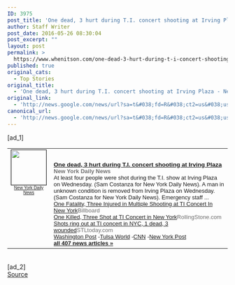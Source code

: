 ```yaml
---
ID: 3975
post_title: 'One dead, 3 hurt during T.I. concert shooting at Irving Plaza &#8211; New York Daily News'
author: Staff Writer
post_date: 2016-05-26 08:30:04
post_excerpt: ""
layout: post
permalink: >
  https://www.whenitson.com/one-dead-3-hurt-during-t-i-concert-shooting-at-irving-plaza-new-york-daily-news/
published: true
original_cats:
  - Top Stories
original_title:
  - 'One dead, 3 hurt during T.I. concert shooting at Irving Plaza - New York Daily News'
original_link:
  - 'http://news.google.com/news/url?sa=t&#038;fd=R&#038;ct2=us&#038;usg=AFQjCNFIc4zrUPRH-c2_Ji90muUXWA-YNg&#038;clid=c3a7d30bb8a4878e06b80cf16b898331&#038;cid=52779119091683&#038;ei=DLRGV-jdDYjbwQHG_6PYCw&#038;url=http://www.nydailynews.com/new-york/nyc-crime/people-shot-t-concert-irving-plaza-article-1.2650335'
canonical_url:
  - 'http://news.google.com/news/url?sa=t&#038;fd=R&#038;ct2=us&#038;usg=AFQjCNFIc4zrUPRH-c2_Ji90muUXWA-YNg&#038;clid=c3a7d30bb8a4878e06b80cf16b898331&#038;cid=52779119091683&#038;ei=DLRGV-jdDYjbwQHG_6PYCw&#038;url=http://www.nydailynews.com/new-york/nyc-crime/people-shot-t-concert-irving-plaza-article-1.2650335'
---
```

 [ad_1]
<br><table border="0" cellpadding="2" cellspacing="7" style="vertical-align:top"><tr><td width="80" align="center" valign="top"><font style="font-size:85%;font-family:arial,sans-serif"><a href="http://news.google.com/news/url?sa=t&amp;fd=R&amp;ct2=us&amp;usg=AFQjCNFIc4zrUPRH-c2_Ji90muUXWA-YNg&amp;clid=c3a7d30bb8a4878e06b80cf16b898331&amp;cid=52779119091683&amp;ei=DLRGV-jdDYjbwQHG_6PYCw&amp;url=http://www.nydailynews.com/new-york/nyc-crime/people-shot-t-concert-irving-plaza-article-1.2650335"><img src="http://www.whenitson.com/wp-content/uploads/2016/05/One-dead-3-hurt-during-TI-concert-shooting-at-Irving-Plaza-New-York-Daily-News" alt="" border="1" width="80" height="80"><br><font size="-2">New York Daily News</font></a></font></td><td valign="top" class="j"><font style="font-size:85%;font-family:arial,sans-serif"><br><div style="padding-top:0.8em"><img alt="" height="1" width="1"></div><div class="lh"><a href="http://news.google.com/news/url?sa=t&amp;fd=R&amp;ct2=us&amp;usg=AFQjCNFIc4zrUPRH-c2_Ji90muUXWA-YNg&amp;clid=c3a7d30bb8a4878e06b80cf16b898331&amp;cid=52779119091683&amp;ei=DLRGV-jdDYjbwQHG_6PYCw&amp;url=http://www.nydailynews.com/new-york/nyc-crime/people-shot-t-concert-irving-plaza-article-1.2650335"><b>One dead, 3 hurt during T.I. concert shooting at Irving Plaza</b></a><br><font size="-1"><b><font color="#6f6f6f">New York Daily News</font></b></font><br><font size="-1">At least four people were shot during the T.I. show at Irving Plaza on Wednesday. (Sam Costanza for New York Daily News). A man in unknown condition is removed from Irving Plaza on Wednesday. (Sam Costanza for New York Daily News). Emergency staff&nbsp;...</font><br><font size="-1"><a href="http://news.google.com/news/url?sa=t&amp;fd=R&amp;ct2=us&amp;usg=AFQjCNEfeBl_b-zDHkdzEowLdDYWRQbp5g&amp;clid=c3a7d30bb8a4878e06b80cf16b898331&amp;cid=52779119091683&amp;ei=DLRGV-jdDYjbwQHG_6PYCw&amp;url=http://www.billboard.com/articles/news/7385233/multiple-shootings-ti-nyc-concert">One Fatality, Three Injured in Multiple Shooting at TI Concert In New York</a><font size="-1" color="#6f6f6f">Billboard</font></font><br><font size="-1"><a href="http://news.google.com/news/url?sa=t&amp;fd=R&amp;ct2=us&amp;usg=AFQjCNHbc0ALm8MwJQmIE43d8Vx4D1bk5g&amp;clid=c3a7d30bb8a4878e06b80cf16b898331&amp;cid=52779119091683&amp;ei=DLRGV-jdDYjbwQHG_6PYCw&amp;url=http://www.rollingstone.com/music/news/four-shot-at-t-i-concert-in-new-york-20160525">One Killed, Three Shot at TI Concert in New York</a><font size="-1" color="#6f6f6f">RollingStone.com</font></font><br><font size="-1"><a href="http://news.google.com/news/url?sa=t&amp;fd=R&amp;ct2=us&amp;usg=AFQjCNHrIqJK16TjZwP61-Btj4aiqwZfnw&amp;clid=c3a7d30bb8a4878e06b80cf16b898331&amp;cid=52779119091683&amp;ei=DLRGV-jdDYjbwQHG_6PYCw&amp;url=http://www.stltoday.com/news/national/shots-ring-out-at-t-i-concert-in-nyc-dead/article_f2450e8a-db9c-543a-bce2-84dc02dd4b7d.html">Shots ring out at TI concert in NYC, 1 dead, 3 wounded</a><font size="-1" color="#6f6f6f">STLtoday.com</font></font><br><font size="-1" class="p"><a href="http://news.google.com/news/url?sa=t&amp;fd=R&amp;ct2=us&amp;usg=AFQjCNFeWGPixF9ukCJ5-WZwm4k-wACNfQ&amp;clid=c3a7d30bb8a4878e06b80cf16b898331&amp;cid=52779119091683&amp;ei=DLRGV-jdDYjbwQHG_6PYCw&amp;url=https://www.washingtonpost.com/news/morning-mix/wp/2016/05/26/four-shot-1-dead-at-t-l-concert-at-irving-plaza-in-new-york/">Washington Post</a>&nbsp;-<a href="http://news.google.com/news/url?sa=t&amp;fd=R&amp;ct2=us&amp;usg=AFQjCNFZyZwpN0eSsKXxFr-HEp1pBb60Cg&amp;clid=c3a7d30bb8a4878e06b80cf16b898331&amp;cid=52779119091683&amp;ei=DLRGV-jdDYjbwQHG_6PYCw&amp;url=http://www.tulsaworld.com/scene/ap/police-dead-wounded-in-shooting-at-nyc-concert-venue/article_0cc65289-c74b-503d-b66e-02ad61e0c117.html">Tulsa World</a>&nbsp;-<a href="http://news.google.com/news/url?sa=t&amp;fd=R&amp;ct2=us&amp;usg=AFQjCNGPxnusvPazGvbhKrVB3stfV8rGxw&amp;clid=c3a7d30bb8a4878e06b80cf16b898331&amp;cid=52779119091683&amp;ei=DLRGV-jdDYjbwQHG_6PYCw&amp;url=http://www.cnn.com/2016/05/25/us/ti-concert-shooting/">CNN</a>&nbsp;-<a href="http://news.google.com/news/url?sa=t&amp;fd=R&amp;ct2=us&amp;usg=AFQjCNFijoDcU-sgnD0qtEvUlymliECYeQ&amp;clid=c3a7d30bb8a4878e06b80cf16b898331&amp;cid=52779119091683&amp;ei=DLRGV-jdDYjbwQHG_6PYCw&amp;url=http://nypost.com/2016/05/25/three-shot-during-concert-at-irving-plaza/">New York Post</a></font><br><font class="p" size="-1"><a class="p" href="http://news.google.com/news/more?ncl=dL9dlOtEfmRcCZMPI5Ig63xzVQUKM&amp;authuser=0&amp;ned=us&amp;topic=h"><b>all 407 news articles&nbsp;&raquo;</b></a></font></div></font></td></tr></table>
<br>[ad_2]
<br><a href="http://news.google.com/news/url?sa=t&#038;fd=R&#038;ct2=us&#038;usg=AFQjCNFIc4zrUPRH-c2_Ji90muUXWA-YNg&#038;clid=c3a7d30bb8a4878e06b80cf16b898331&#038;cid=52779119091683&#038;ei=DLRGV-jdDYjbwQHG_6PYCw&#038;url=http://www.nydailynews.com/new-york/nyc-crime/people-shot-t-concert-irving-plaza-article-1.2650335">Source </a>